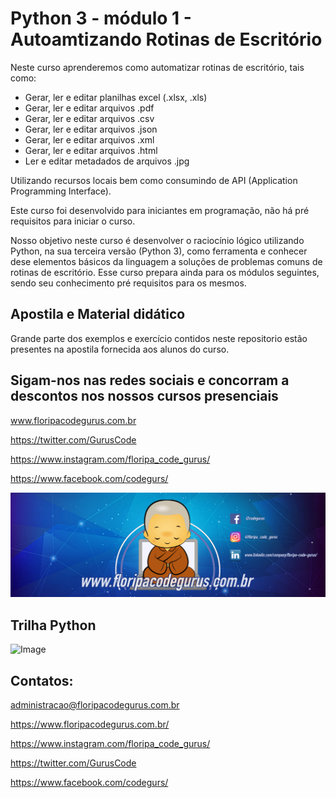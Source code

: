 Python 3 - módulo 1 - Autoamtizando Rotinas de Escritório
=========================================================

Neste curso aprenderemos como automatizar rotinas de escritório, tais como: 

- Gerar, ler e editar planilhas excel (.xlsx, .xls) 
- Gerar, ler e editar arquivos .pdf 
- Gerar, ler e editar arquivos .csv 
- Gerar, ler e editar arquivos .json 
- Gerar, ler e editar arquivos .xml 
- Gerar, ler e editar arquivos .html 
- Ler e editar metadados de arquivos .jpg 

Utilizando recursos locais bem como consumindo de API (Application Programming Interface).

Este curso foi desenvolvido para iniciantes em programação, não há pré requisitos
para iniciar o curso.

Nosso objetivo neste curso é desenvolver o raciocínio lógico utilizando Python,
na sua terceira versão (Python 3),  como ferramenta e conhecer dese elementos básicos
da linguagem a soluções de problemas comuns de rotinas de escritório. 
Esse curso prepara ainda para os módulos seguintes, sendo seu conhecimento pré requisitos
para os mesmos.


 
Apostila e Material didático
----------------------------

Grande parte dos exemplos e exercício contidos neste repositorio estão presentes 
na apostila fornecida aos alunos do curso.




Sigam-nos nas redes sociais e concorram a descontos nos nossos cursos presenciais
---------------------------------------------------------------------------------

www.floripacodegurus.com.br

https://twitter.com/GurusCode

https://www.instagram.com/floripa_code_gurus/

https://www.facebook.com/codegurs/


![Image](https://github.com/frclasso/1st_Step_Python_Fabio_Classo/blob/master/banner_twitter_2020.png)


Trilha Python
--------------
![Image](https://github.com/frclasso/turma1_Python2019_CodeCla/blob/master/trilha_Python.png)




Contatos:
--------- 
administracao@floripacodegurus.com.br

https://www.floripacodegurus.com.br/

https://www.instagram.com/floripa_code_gurus/

https://twitter.com/GurusCode

https://www.facebook.com/codegurs/


